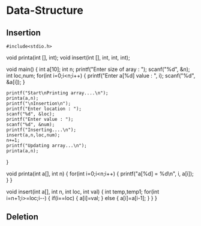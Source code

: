 # Data-Structure
## Insertion
    
    #include<stdio.h>

void printa(int [], int);
void insert(int [], int, int, int);

void main()
{
	int a[10];
	int n;
	printf("Enter size of aray : ");
	scanf("%d", &n);
	int loc,num;
	for(int i=0;i<n;i++)
	{
		printf("Enter a[%d] value : ", i);
		scanf("%d", &a[i]);
	}

	printf("Start\nPrinting array....\n");
	printa(a,n);
	printf("\nInsertion\n");
	printf("Enter location : ");
	scanf("%d", &loc);
	printf("Enter value : ");
	scanf("%d", &num);
	printf("Inserting....\n");
	insert(a,n,loc,num);
	n+=1;
	printf("Updating array...\n");
	printa(a,n);
}

void printa(int a[], int n)
{
	for(int i=0;i<n;i++)
	{
		printf("a[%d] = %d\n", i, a[i]);
	}
}

void insert(int a[], int n, int loc, int val)
{
	int temp,temp1;
	for(int i=n+1;i>=loc;i--)
	{
		if(i==loc)
		{
			a[i]=val;
		}
		else
		{
			a[i]=a[i-1];
		}
	}
}
## Deletion
